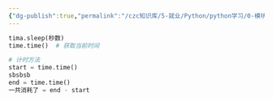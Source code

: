 ```yaml
---
{"dg-publish":true,"permalink":"/czc知识库/5-就业/Python/python学习/0-模块/time模块/","dgPassFrontmatter":true,"created":"2024-11-13T15:29:30.718+08:00","updated":"2024-12-07T17:35:40.415+08:00"}
---
```




```python
tima.sleep(秒数)
time.time()  # 获取当前时间
```

```python
# 计时方法
start = time.time()
sbsbsb
end = time.time()
一共消耗了 = end - start
```
